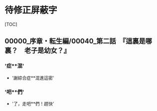 # 待修正屏蔽字

[TOC]

## 00000_序章・転生編/00040_第二話　『這裏是哪裏？　老子是幼女？』

### '症**混'

- '謝綜合症**混進這密'

### '吧**們'

- '了，走吧**們！趕快'
